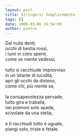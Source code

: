 ```yaml
---
layout: post
title: Stringersi Semplicemente
tags: []
date: 2009-03-06 16:54:00
author: pietro
---
```

Dal nulla denti,<br/>occhi di bestia rossi,<br/>i lumi in cielo spenti,<br/>come se niente vedessi,<br/><br/>tutto si racchiude improvviso<br/>in un istante di lucidità,<br/>apri gli occhi da disteso,<br/>come chi, più niente sa,<br/><br/>la consapevolezza pervade,<br/>tutto gira e traballa,<br/>nei polmoni solo spade,<br/>scivolate da una stella;<br/><br/>e ti racchiudi tutto è uguale,<br/>piangi solo, triste e fetale.
